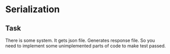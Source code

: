 # Serialization

## Task
There is some system. It gets json file. Generates response file. So you need to implement some unimplemented parts of code to make test passed.

